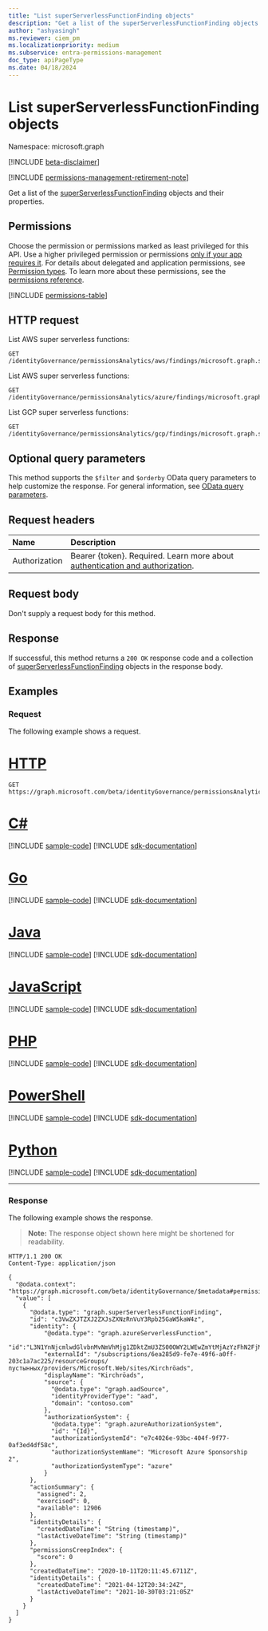 ```yaml
---
title: "List superServerlessFunctionFinding objects"
description: "Get a list of the superServerlessFunctionFinding objects and their properties."
author: "ashyasingh"
ms.reviewer: ciem_pm
ms.localizationpriority: medium
ms.subservice: entra-permissions-management
doc_type: apiPageType
ms.date: 04/18/2024
---
```


# List superServerlessFunctionFinding objects
Namespace: microsoft.graph

[!INCLUDE [beta-disclaimer](../../includes/beta-disclaimer.md)]

[!INCLUDE [permissions-management-retirement-note](../../includes/permissions-management-retirement-note.md)]

Get a list of the [superServerlessFunctionFinding](../resources/superserverlessfunctionfinding.md) objects and their properties.

## Permissions
Choose the permission or permissions marked as least privileged for this API. Use a higher privileged permission or permissions [only if your app requires it](/graph/permissions-overview#best-practices-for-using-microsoft-graph-permissions). For details about delegated and application permissions, see [Permission types](/graph/permissions-overview#permission-types). To learn more about these permissions, see the [permissions reference](/graph/permissions-reference).

<!-- { "blockType": "permissions", "name": "superserverlessfunctionfinding_list" } -->
[!INCLUDE [permissions-table](../includes/permissions/superserverlessfunctionfinding-list-permissions.md)]

## HTTP request

List AWS super serverless functions:
<!-- {
  "blockType": "ignored"
}
-->
```http
GET /identityGovernance/permissionsAnalytics/aws/findings/microsoft.graph.superServerlessFunctionFinding
```

List AWS super serverless functions:
<!-- {
  "blockType": "ignored"
}
-->
```http
GET /identityGovernance/permissionsAnalytics/azure/findings/microsoft.graph.superServerlessFunctionFinding
```

List GCP super serverless functions:
<!-- {
  "blockType": "ignored"
}
-->
```http
GET /identityGovernance/permissionsAnalytics/gcp/findings/microsoft.graph.superServerlessFunctionFinding
```

## Optional query parameters
This method supports the `$filter` and `$orderby` OData query parameters to help customize the response. For general information, see [OData query parameters](/graph/query-parameters).

## Request headers
|Name|Description|
|:---|:---|
|Authorization|Bearer {token}. Required. Learn more about [authentication and authorization](/graph/auth/auth-concepts).|

## Request body
Don't supply a request body for this method.

## Response

If successful, this method returns a `200 OK` response code and a collection of [superServerlessFunctionFinding](../resources/superserverlessfunctionfinding.md) objects in the response body.

## Examples

### Request
The following example shows a request.
# [HTTP](#tab/http)
<!-- {
  "blockType": "request",
  "name": "list_superserverlessfunctionfinding"
}
-->
```http
GET https://graph.microsoft.com/beta/identityGovernance/permissionsAnalytics/azure/findings/microsoft.graph.superServerlessFunctionFinding
```

# [C#](#tab/csharp)
[!INCLUDE [sample-code](../includes/snippets/csharp/list-superserverlessfunctionfinding-csharp-snippets.md)]
[!INCLUDE [sdk-documentation](../includes/snippets/snippets-sdk-documentation-link.md)]

# [Go](#tab/go)
[!INCLUDE [sample-code](../includes/snippets/go/list-superserverlessfunctionfinding-go-snippets.md)]
[!INCLUDE [sdk-documentation](../includes/snippets/snippets-sdk-documentation-link.md)]

# [Java](#tab/java)
[!INCLUDE [sample-code](../includes/snippets/java/list-superserverlessfunctionfinding-java-snippets.md)]
[!INCLUDE [sdk-documentation](../includes/snippets/snippets-sdk-documentation-link.md)]

# [JavaScript](#tab/javascript)
[!INCLUDE [sample-code](../includes/snippets/javascript/list-superserverlessfunctionfinding-javascript-snippets.md)]
[!INCLUDE [sdk-documentation](../includes/snippets/snippets-sdk-documentation-link.md)]

# [PHP](#tab/php)
[!INCLUDE [sample-code](../includes/snippets/php/list-superserverlessfunctionfinding-php-snippets.md)]
[!INCLUDE [sdk-documentation](../includes/snippets/snippets-sdk-documentation-link.md)]

# [PowerShell](#tab/powershell)
[!INCLUDE [sample-code](../includes/snippets/powershell/list-superserverlessfunctionfinding-powershell-snippets.md)]
[!INCLUDE [sdk-documentation](../includes/snippets/snippets-sdk-documentation-link.md)]

# [Python](#tab/python)
[!INCLUDE [sample-code](../includes/snippets/python/list-superserverlessfunctionfinding-python-snippets.md)]
[!INCLUDE [sdk-documentation](../includes/snippets/snippets-sdk-documentation-link.md)]

---

### Response
The following example shows the response.
>**Note:** The response object shown here might be shortened for readability.
<!-- {
  "blockType": "response",
  "truncated": true,
  "@odata.type": "Collection(microsoft.graph.superServerlessFunctionFinding)"
}
-->
```http
HTTP/1.1 200 OK
Content-Type: application/json

{
  "@odata.context": "https://graph.microsoft.com/beta/identityGovernance/$metadata#permissionsAnalytics/azure/findings/microsoft.graph.superServerlessFunctionFinding",
  "value": [
    {
      "@odata.type": "graph.superServerlessFunctionFinding",
      "id": "c3VwZXJTZXJ2ZXJsZXNzRnVuY3Rpb25GaW5kaW4z",
      "identity": {
          "@odata.type": "graph.azureServerlessFunction",
          "id":"L3N1YnNjcmlwdGlvbnMvNmVhMjg1ZDktZmU3ZS00OWY2LWEwZmYtMjAzYzFhN2FjMjI1L3Jlc291cmNlR3JvdXBzL9C/0YPRgdGC0YvQvdC90YvRhS9wcm92aWRlcnMvTWljcm9zb2Z0LldlYi9zaXRlcy9LaXJjaHLDtmFkcw==",
          "externalId": "/subscriptions/6ea285d9-fe7e-49f6-a0ff-203c1a7ac225/resourceGroups/пустынных/providers/Microsoft.Web/sites/Kirchröads",
          "displayName": "Kirchröads",
          "source": {
            "@odata.type": "graph.aadSource",
            "identityProviderType": "aad",
            "domain": "contoso.com"
          },
          "authorizationSystem": {
            "@odata.type": "graph.azureAuthorizationSystem",
            "id": "{Id}",
            "authorizationSystemId": "e7c4026e-93bc-404f-9f77-0af3ed4df58c",
            "authorizationSystemName": "Microsoft Azure Sponsorship 2",
            "authorizationSystemType": "azure"
          }
      },
      "actionSummary": {
        "assigned": 2,
        "exercised": 0,
        "available": 12906
      },
      "identityDetails": {
        "createdDateTime": "String (timestamp)",
        "lastActiveDateTime": "String (timestamp)"
      },
      "permissionsCreepIndex": {
        "score": 0
      },
      "createdDateTime": "2020-10-11T20:11:45.6711Z",
      "identityDetails": {
        "createdDateTime": "2021-04-12T20:34:24Z",
        "lastActiveDateTime": "2021-10-30T03:21:05Z"
      }
    }
  ]
}
```


